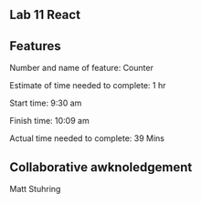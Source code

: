 ## Lab 11 React

## Features

Number and name of feature: Counter

Estimate of time needed to complete: 1 hr

Start time: 9:30 am

Finish time: 10:09 am

Actual time needed to complete: 39 Mins

## Collaborative awknoledgement
Matt Stuhring
